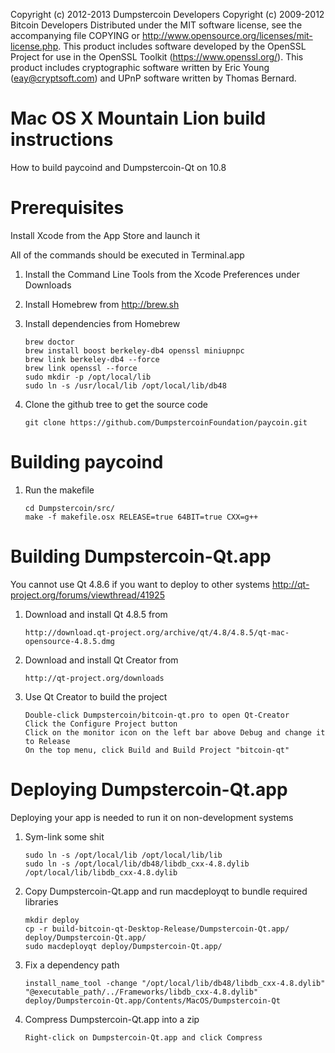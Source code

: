 Copyright (c) 2012-2013 Dumpstercoin Developers
Copyright (c) 2009-2012 Bitcoin Developers
Distributed under the MIT software license, see the accompanying file
COPYING or http://www.opensource.org/licenses/mit-license.php. This
product includes software developed by the OpenSSL Project for use in the
OpenSSL Toolkit (https://www.openssl.org/). This product includes cryptographic
software written by Eric Young (eay@cryptsoft.com) and UPnP software written by
Thomas Bernard.


Mac OS X Mountain Lion build instructions
=========================================
How to build paycoind and Dumpstercoin-Qt on 10.8


Prerequisites
=============
Install Xcode from the App Store and launch it

All of the commands should be executed in Terminal.app

1.  Install the Command Line Tools from the Xcode Preferences under Downloads

2.  Install Homebrew from http://brew.sh

3.  Install dependencies from Homebrew

		brew doctor
		brew install boost berkeley-db4 openssl miniupnpc
		brew link berkeley-db4 --force
		brew link openssl --force
		sudo mkdir -p /opt/local/lib
		sudo ln -s /usr/local/lib /opt/local/lib/db48

4.  Clone the github tree to get the source code

		git clone https://github.com/DumpstercoinFoundation/paycoin.git


Building paycoind
=================

1.  Run the makefile

		cd Dumpstercoin/src/
		make -f makefile.osx RELEASE=true 64BIT=true CXX=g++


Building Dumpstercoin-Qt.app
=======================
You cannot use Qt 4.8.6 if you want to deploy to other systems
http://qt-project.org/forums/viewthread/41925

1.  Download and install Qt 4.8.5 from

		http://download.qt-project.org/archive/qt/4.8/4.8.5/qt-mac-opensource-4.8.5.dmg

2.  Download and install Qt Creator from

		http://qt-project.org/downloads

3.  Use Qt Creator to build the project

		Double-click Dumpstercoin/bitcoin-qt.pro to open Qt-Creator
		Click the Configure Project button
		Click on the monitor icon on the left bar above Debug and change it to Release
		On the top menu, click Build and Build Project "bitcoin-qt"


Deploying Dumpstercoin-Qt.app
========================
Deploying your app is needed to run it on non-development systems

1.  Sym-link some shit

		sudo ln -s /opt/local/lib /opt/local/lib/lib
		sudo ln -s /opt/local/lib/db48/libdb_cxx-4.8.dylib /opt/local/lib/libdb_cxx-4.8.dylib

2.  Copy Dumpstercoin-Qt.app and run macdeployqt to bundle required libraries

		mkdir deploy
		cp -r build-bitcoin-qt-Desktop-Release/Dumpstercoin-Qt.app/ deploy/Dumpstercoin-Qt.app/
		sudo macdeployqt deploy/Dumpstercoin-Qt.app/

3.  Fix a dependency path

		install_name_tool -change "/opt/local/lib/db48/libdb_cxx-4.8.dylib" "@executable_path/../Frameworks/libdb_cxx-4.8.dylib" deploy/Dumpstercoin-Qt.app/Contents/MacOS/Dumpstercoin-Qt

4.  Compress Dumpstercoin-Qt.app into a zip

		Right-click on Dumpstercoin-Qt.app and click Compress